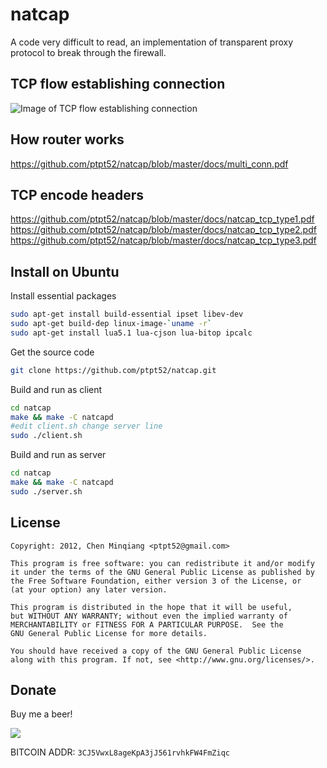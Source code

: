 # natcap
A code very difficult to read, an implementation of transparent proxy protocol to break through the firewall.

TCP flow establishing connection
--------------------------------

![Image of TCP flow establishing connection](https://raw.githubusercontent.com/ptpt52/natcap/master/natcap_seq.png)


How router works
----------------

https://github.com/ptpt52/natcap/blob/master/docs/multi_conn.pdf

TCP encode headers
------------------

https://github.com/ptpt52/natcap/blob/master/docs/natcap_tcp_type1.pdf
https://github.com/ptpt52/natcap/blob/master/docs/natcap_tcp_type2.pdf
https://github.com/ptpt52/natcap/blob/master/docs/natcap_tcp_type3.pdf

Install on Ubuntu
------------------------------

Install essential packages
```sh
sudo apt-get install build-essential ipset libev-dev
sudo apt-get build-dep linux-image-`uname -r`
sudo apt-get install lua5.1 lua-cjson lua-bitop ipcalc
```

Get the source code
```sh
git clone https://github.com/ptpt52/natcap.git
```

Build and run as client
```sh
cd natcap
make && make -C natcapd
#edit client.sh change server line
sudo ./client.sh
```

Build and run as server
```sh
cd natcap
make && make -C natcapd
sudo ./server.sh
```

## License

```
Copyright: 2012, Chen Minqiang <ptpt52@gmail.com>

This program is free software: you can redistribute it and/or modify
it under the terms of the GNU General Public License as published by
the Free Software Foundation, either version 3 of the License, or
(at your option) any later version.

This program is distributed in the hope that it will be useful,
but WITHOUT ANY WARRANTY; without even the implied warranty of
MERCHANTABILITY or FITNESS FOR A PARTICULAR PURPOSE.  See the
GNU General Public License for more details.

You should have received a copy of the GNU General Public License
along with this program. If not, see <http://www.gnu.org/licenses/>.
```

## Donate
Buy me a beer!

[<img src="https://www.paypalobjects.com/en_US/i/btn/btn_donate_LG.gif">](https://paypal.me/ptpt52)

BITCOIN ADDR: `3CJ5VwxL8ageKpA3jJ561rvhkFW4FmZiqc`

